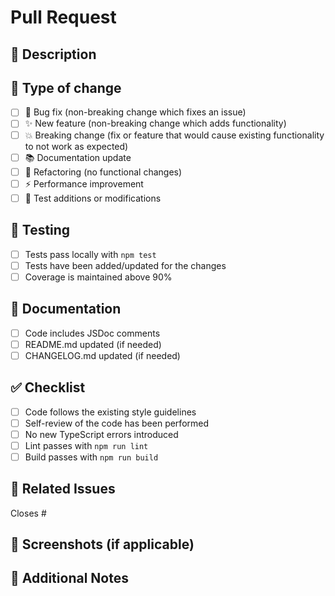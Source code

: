 # Pull Request

## 📝 Description

<!-- Provide a brief description of what this PR does -->

## 🔧 Type of change

<!-- Mark the relevant option(s) with an "x" -->

- [ ] 🐛 Bug fix (non-breaking change which fixes an issue)
- [ ] ✨ New feature (non-breaking change which adds functionality)
- [ ] 💥 Breaking change (fix or feature that would cause existing functionality to not work as expected)
- [ ] 📚 Documentation update
- [ ] 🔨 Refactoring (no functional changes)
- [ ] ⚡ Performance improvement
- [ ] 🧪 Test additions or modifications

## 🧪 Testing

<!-- Describe how you tested your changes -->

- [ ] Tests pass locally with `npm test`
- [ ] Tests have been added/updated for the changes
- [ ] Coverage is maintained above 90%

## 📖 Documentation

<!-- Check if documentation needs to be updated -->

- [ ] Code includes JSDoc comments
- [ ] README.md updated (if needed)
- [ ] CHANGELOG.md updated (if needed)

## ✅ Checklist

<!-- Make sure all boxes are checked before submitting -->

- [ ] Code follows the existing style guidelines
- [ ] Self-review of the code has been performed
- [ ] No new TypeScript errors introduced
- [ ] Lint passes with `npm run lint`
- [ ] Build passes with `npm run build`

## 🔗 Related Issues

<!-- Link to any related issues -->

Closes #<!-- issue number -->

## 📸 Screenshots (if applicable)

<!-- Add screenshots to help explain your changes -->

## 🤔 Additional Notes

<!-- Add any additional notes, considerations, or questions -->
